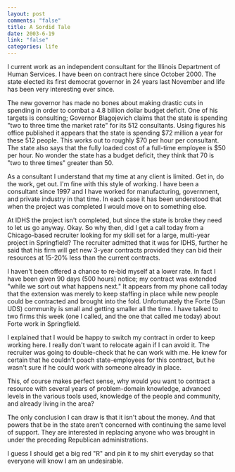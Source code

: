 ```yaml
--- 
layout: post
comments: "false"
title: A Sordid Tale
date: 2003-6-19
link: "false"
categories: life
---
```

I current work as an independent consultant for the Illinois Department of Human Services. I have been on contract here since October 2000. The state elected its first democrat governor in 24 years last November and life has been very interesting ever since.

The new governor has made no bones about making drastic cuts in spending in order to combat a 4.8 billion dollar budget deficit. One of his targets is consulting; Governor Blagojevich claims that the state is spending "two to three time the market rate" for its 512 consultants. Using figures his office published it appears that the state is spending $72 million a year for these 512 people. This works out to roughly $70 per hour per consultant. The state also says that the fully loaded cost of a full-time employee is $50 per hour. No wonder the state has a budget deficit, they think that 70 is "two to three times" greater than 50.

As a consultant I understand that my time at any client is limited. Get in, do the work, get out. I'm fine with this style of working. I have been a consultant since 1997 and I have worked for manufacturing, government, and private industry in that time. In each case it has been understood that when the project was completed I would move on to something else.

At IDHS the project isn't completed, but since the state is broke they need to let us go anyway. Okay. So why then, did I get a call today from a Chicago-based recruiter looking for my skill set for a large, multi-year project in Springfield? The recruiter admitted that it was for IDHS, further he said that his firm will get new 3-year contracts provided they can bid their resources at 15-20% less than the current contracts.

I haven't been offered a chance to re-bid myself at a lower rate. In fact I have been given 90 days (500 hours) notice; my contract was extended "while we sort out what happens next." It appears from my phone call today that the extension was merely to keep staffing in place while new people could be contracted and brought into the fold. Unfortunately the Forte (Sun UDS) community is small and getting smaller all the time. I have talked to two firms this week (one I called, and the one that called me today) about Forte work in Springfield.

I explained that I would be happy to switch my contract in order to keep working here. I really don't want to relocate again if I can avoid it. The recruiter was going to double-check that he can work with me. He knew for certain that he couldn't poach state-employees for this contract, but he wasn't sure if he could work with someone already in place.

This, of course makes perfect sense, why would you want to contract a resource with several years of problem-domain knowledge, advanced levels in the various tools used, knowledge of the people and community, and already living in the area?

The only conclusion I can draw is that it isn't about the money. And that powers that be in the state aren't concerned with continuing the same level of support. They are interested in replacing anyone who was brought in under the preceding Republican administrations.

I guess I should get a big red "R" and pin it to my shirt everyday so that everyone will know I am an undesirable.
